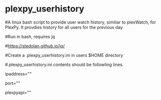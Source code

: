 # plexpy_userhistory
#A linux bash script to provide user watch history, similiar to plexWatch, for PlexPy. It provdies history for all users for the previous day

#Run in bash, requires jq

#https://stedolan.github.io/jq/

#Create a .plexpy_userhistory.ini in users $HOME directory

#.plexpy_userhistory.ini contents should be followling lines.

ipaddress="<PLEXYPY IP ADDRESS>"

port="<PLEXPY Port>"

plexpyapi="<PLEXPY API>"

